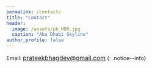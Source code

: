 ```yaml
---
permalink: /contact/
title: "Contact"
header:
  image: /assets/pb_HDR.jpg
  caption: "Abu Dhabi Skyline"
author_profile: false
---
```


Email: <font size="3">prateekbhagdev@gmail.com</font>
{: .notice--info}
